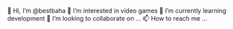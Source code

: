 👋 Hi, I’m @bestbaha
👀 I’m interested in video games
🌱 I’m currently learning  development
💞️ I’m looking to collaborate on ...
📫 How to reach me ...
